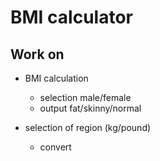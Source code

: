 # BMI calculator

## Work on
- BMI calculation
  - selection male/female
  - output fat/skinny/normal

- selection of region (kg/pound)
  - convert
